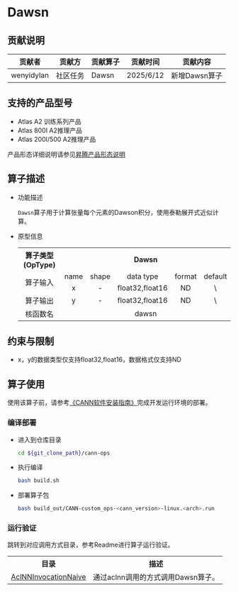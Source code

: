 # Dawsn
## 贡献说明
| 贡献者        | 贡献方  | 贡献算子  | 贡献时间      | 贡献内容      |
|------------|------|-------|-----------|-----------|
| wenyidylan | 社区任务 | Dawsn | 2025/6/12 | 新增Dawsn算子 |

## 支持的产品型号
- Atlas A2 训练系列产品
- Atlas 800I A2推理产品
- Atlas 200I/500 A2推理产品

产品形态详细说明请参见[昇腾产品形态说明](http://www.hiascend.com/document/redirect/CannCommunityProductForm)

## 算子描述
- 功能描述

  `Dawsn`算子用于计算张量每个元素的Dawson积分，使用泰勒展开式近似计算。

- 原型信息

  <table>  
    <tr><th align="center">算子类型(OpType)</th><th colspan="5" align="center">Dawsn</th></tr>  
    <tr><td rowspan="2" align="center">算子输入</td><td align="center">name</td><td align="center">shape</td><td align="center">data type</td><td align="center">format</td><td align="center">default</td></tr></td><td align="center">x</td><td align="center">-</td><td align="center">float32,float16</td><td align="center">ND</td><td align="center">\</td></tr>  
    <tr><td rowspan="1" align="center">算子输出</td><td align="center">y</td><td align="center">-</td><td align="center">float32,float16</td><td align="center">ND</td><td align="center">\</td></tr>  
    <tr><td rowspan="1" align="center">核函数名</td><td colspan="5" align="center">dawsn</td></tr>  
  </table>

## 约束与限制
- x，y的数据类型仅支持float32,float16，数据格式仅支持ND

## 算子使用
使用该算子前，请参考[《CANN软件安装指南》](https://hiascend.com/document/redirect/CannCommunityInstSoftware)完成开发运行环境的部署。

### 编译部署
  - 进入到仓库目录

    ```bash
    cd ${git_clone_path}/cann-ops
    ```

  - 执行编译

    ```bash
    bash build.sh
    ```

  - 部署算子包

    ```bash
    bash build_out/CANN-custom_ops-<cann_version>-linux.<arch>.run
    ```

### 运行验证
跳转到对应调用方式目录，参考Readme进行算子运行验证。
<table>
    <th>目录</th><th>描述</th>
    <tr>
        <td><a href="./examples/AclNNInvocationNaive"> AclNNInvocationNaive</td><td>通过aclnn调用的方式调用Dawsn算子。</td>
    </tr>
</table>
